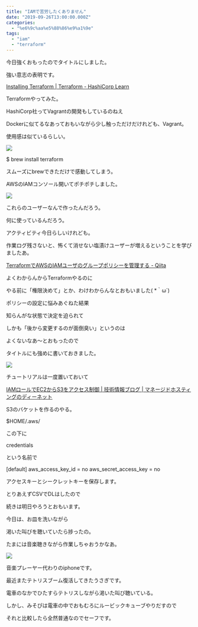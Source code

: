 ```yaml
---
title: "IAMで苦労したくありません"
date: "2019-09-26T13:00:00.000Z"
categories: 
  - "%e6%9c%aa%e5%88%86%e9%a1%9e"
tags: 
  - "iam"
  - "terraform"
---
```


今日強くおもったのでタイトルにしました。

強い意志の表明です。

[Installing Terraform | Terraform - HashiCorp Learn](https://learn.hashicorp.com/terraform/getting-started/install)

Terraformやってみた。

HashiCorp社ってVagrantの開発もしているのねえ

Dockerに似てるなあっておもいながら少し触っただけだけれども、Vagrant。

使用感は似ているらしい。

![](images/2019-09-26_17.37.47.png)

$ brew install terraform

スムーズにbrewできただけで感動してしまう。

AWSのIAMコンソール開いてポチポチしました。

![](https://media.discordapp.net/attachments/618599604618788874/626699635917979648/2019-09-26_17.40.22.png?width=1080&height=257)

これらのユーザーなんで作ったんだろう。

何に使っているんだろう。

アクティビティ今日らしいけれども。

作業ログ残さないと、怖くて消せない塩漬けユーザーが増えるということを学びましたあ。

[TerraformでAWSのIAMユーザのグループポリシーを管理する - Qiita](https://qiita.com/minamijoyo/items/a7da998cbd263164b4d5)

よくわからんからTerraformやるのに

やる前に「権限決めて」とか、わけわからんなとおもいました( \*｀ω´)

ポリシーの設定に悩みあぐねた結果

知らんがな状態で決定を迫られて

しかも「後から変更するのが面倒臭い」というのは

よくないなあ〜とおもったので

タイトルにも強めに書いておきました。

![](images/2019-09-26_18.07.15.png)

チュートリアルは一度置いておいて

[IAMロールでEC2からS3をアクセス制御 | 技術情報ブログ | マネージドホスティングのディーネット](https://www.denet.ad.jp/technology/2018/03/iamec2s3.html)

S3のバケットを作るのやる。

$HOME/.aws/

この下に

credentials

という名前で

\[default\] 
aws\_access\_key\_id = no
aws\_secret\_access\_key = no

アクセスキーとシークレットキーを保存します。

とりあえずCSVでDLはしたので

続きは明日やろうとおもいます。

  
今日は、お皿を洗いながら

渇いた叫びを聴いていたら捗ったの。

たまには音楽聴きながら作業しちゃおうかなあ。

![](https://media.discordapp.net/attachments/617000464000483358/626793312447365136/IMG_20190926_235235.jpg?width=585&height=585)

音楽プレーヤー代わりのiphoneです。

最近またテトリスブーム復活してきたうさぎです。

  
電車のなかでひたすらテトリスしながら渇いた叫び聴いている。

しかし、みそぴは電車の中でおもむろにルービックキューブやりだすので

それと比較したら全然普通なのでセーフです。
